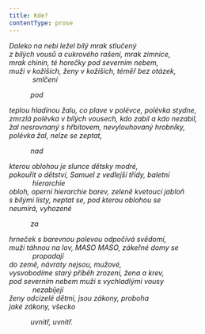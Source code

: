 ```yaml
---
title: Kde?
contentType: prose
---
```


<section>

_Daleko na nebi ležel bílý mrak stlučený  
z bílých vousů a cukrového rašení, mrak zimnice,  
mrak chinin, té horečky pod severním nebem,  
muži v kožiších, ženy v kožiších, téměř bez otázek,  
            smlčení_

</section>

<section>

           _pod_

</section>

<section>

_teplou hladinou žalu, co plave v polévce, polévka stydne,  
zmrzlá polévka v bílých vousech, kdo zabil a kdo nezabil,  
žal nesrovnaný s hřbitovem, nevylouhovaný hrobníky,  
polévka žal, nelze se zeptat,_

</section>

<section>

           _nad_

</section>

<section>

_kterou oblohou je slunce dětsky modré,  
pokouřit o dětství, Samuel z vedlejší třídy, baletní  
            hierarchie  
obloh, operní hierarchie barev, zeleně kvetoucí jabloň  
s bílými listy, neptat se, pod kterou oblohou se  
neumírá, vyhozené_

</section>

<section>

           _za_

</section>

<section>

_hrneček s barevnou polevou odpočívá svědomí,  
muži táhnou na lov, MASO MASO, zákeřné domy se  
            propadají  
do země, návraty nejsou, mužové,  
vysvobodíme starý příběh zrození, žena a krev,  
pod severním nebem muži s vychladlými vousy  
            nezabíjejí  
ženy odcizelé dětmi, jsou zákony, proboha  
jaké zákony, všecko_

</section>

<section>

           _uvnitř, uvnitř._

</section>

